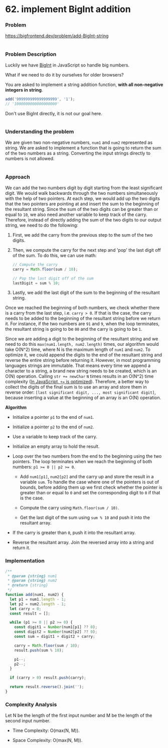 # 62. implement BigInt addition

### Problem

https://bigfrontend.dev/problem/add-BigInt-string

#

### Problem Description

Luckily we have [BigInt](https://developer.mozilla.org/en-US/docs/Web/JavaScript/Reference/Global_Objects/BigInt) in JavaScript so handle big numbers.

What if we need to do it by ourselves for older browsers?

You are asked to implement a string addition function, **with all non-negative integers in string**.

```js
add('999999999999999999', '1');
// '1000000000000000000'
```

Don't use BigInt directly, it is not our goal here.

#

### Understanding the problem

We are given two non-negative numbers, `num1` and `num2` represented as string. We are asked to implement a function that is going to return the sum of the two numbers as a string. Converting the input strings directly to numbers is not allowed.

#

### Approach

We can add the two numbers digit by digit starting from the least significant digit. We would walk backwards through the two numbers simultaneously with the help of two pointers. At each step, we would add up the two digits that the two pointers are pointing at and insert the sum to the beginning of the resultant string. Since the sum of the two digits can be greater than or equal to `10`, we also need another variable to keep track of the carry. Therefore, instead of directly adding the sum of the two digits to our output string, we need to do the following:

1. First, we add the carry from the previous step to the sum of the two digits.

2. Then, we compute the carry for the next step and 'pop' the last digit off of the sum. To do this, we can use math:

   ```js
   // Compute the carry
   carry = Math.floor(sum / 10);

   // Pop the last digit off of the sum
   lastDigit = sum % 10;
   ```

3. Lastly, we add the last digit of the sum to the beginning of the resultant string.

Once we reached the beginning of both numbers, we check whether there is a carry from the last step, i.e. `carry > 0`. If that is the case, the carry needs to be added to the beginning of the resultant string before we return it. For instance, if the two numbers are `91` and `9`, when the loop terminates, the resultant string is going to be `00` and the carry is going to be `1`.

Since we are adding a digit to the beginning of the resultant string and we need to do this `max(num1.length, num2.length)` times, our algorithm would take O(N^2) time, where N is the maximum length of `num1` and `num2`. To optimize it, we could append the digits to the end of the resultant string and reverse the entire string before returning it. However, in most programming languages strings are immutable. That means every time we append a character to a string, a brand new string needs to be created, which is an O(N) operation. Calling `str += newChar` `N` times results in an O(N^2) time complexity ([In JavaScript, `+=` is optimized](https://josephmate.github.io/java/javascript/stringbuilder/2020/07/27/javascript-does-not-need-stringbuilder.html)). Therefore, a better way to collect the digits of the final sum is to use an array and store them in reverse order: `[last significant digit, ..., most significant digit]`, because inserting a value at the beginning of an array is an O(N) operation.

**Algorithm**

- Initialize a pointer `p1` to the end of `num1`.

- Initialize a pointer `p2` to the end of `num2`.

- Use a variable to keep track of the carry.

- Initialize an empty array to hold the result.

- Loop over the two numbers from the end to the beginning using the two pointers. The loop terminates when we reach the beginning of both numbers: `p1 >= 0 || p2 >= 0`.

  - Add `num1[p1]`, `num2[p2]` and the carry up and store the result in a variable `sum`. To handle the case where one of the pointers is out of bounds, before adding them up we first check whether the pointer is greater than or equal to `0` and set the corresponding digit to `0` if that is the case.

  - Compute the carry using `Math.floor(sum / 10)`.

  - Get the last digit of the sum using `sum % 10` and push it into the resultant array.

- If the carry is greater than `0`, push it into the resultant array.

- Reverse the resultant array. Join the reversed array into a string and return it.

### Implementation

```js
/**
 * @param {string} num1
 * @param {string} num2
 * @return {string}
 */
function add(num1, num2) {
  let p1 = num1.length - 1;
  let p2 = num2.length - 1;
  let carry = 0;
  const result = [];

  while (p1 >= 0 || p2 >= 0) {
    const digit1 = Number(num1[p1] ?? 0);
    const digit2 = Number(num2[p2] ?? 0);
    const sum = digit1 + digit2 + carry;

    carry = Math.floor(sum / 10);
    result.push(sum % 10);

    p1--;
    p2--;
  }

  if (carry > 0) result.push(carry);

  return result.reverse().join('');
}
```

### Complexity Analysis

Let N be the length of the first input number and M be the length of the second input number.

- Time Complexity: O(max(N, M)).

- Space Complexity: O(max(N, M)).
